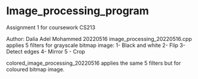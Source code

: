 # Image_processing_program
Assignment 1 for coursework CS213

Author: Dalia Adel Mohammed 20220516
image_processing_20220516.cpp applies 5 filters for grayscale bitmap image:
1- Black and white
2- Flip
3- Detect edges
4- Mirror
5 - Crop

colored_image_processing_20220516 applies the same 5 filters but for coloured bitmap image.